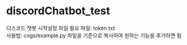 # discordChatbot_test  
디스코드 챗봇 시작설정 파일 
필요 파일: token.txt
</br>사용법: cogs/example.py 파일을 기준으로 복사하여 원하는 기능을 추가하면 됨
